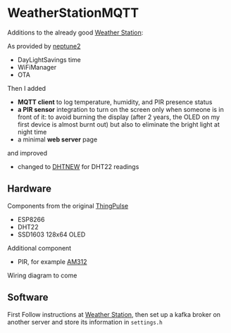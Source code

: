 # WeatherStationMQTT

Additions to the already good [Weather Station](https://github.com/ThingPulse/esp8266-weather-station-color):

As provided by [neptune2](https://github.com/neptune2/esp8266-weather-station-oled-DST)

* DayLightSavings time
* WiFiManager
* OTA

Then I added

* **MQTT client** to log temperature, humidity, and PIR presence status
* **a PIR sensor** integration to turn on the screen only when someone is in front of it:  to avoid burning the display (after 2 years, the OLED on my first device is almost burnt out) but also to eliminate the bright light at night time
* a minimal **web server** page 

and improved

* changed to [DHTNEW](https://github.com/RobTillaart/DHTNEW) for DHT22 readings

## Hardware

Components from the original [ThingPulse](https://www.amazon.com/gp/product/B01KE7BA3O)

* ESP8266
* DHT22
* SSD1603 128x64 OLED

Additional component

* PIR, for example [AM312](https://www.amazon.com/HiLetgo-Pyroelectric-Sensor-Infrared-Detector/dp/B07RT7MK7C)

Wiring diagram to come

## Software

First Follow instructions at [Weather Station](https://github.com/ThingPulse/esp8266-weather-station-color), then set up a kafka broker on another server and store its information in `settings.h`

